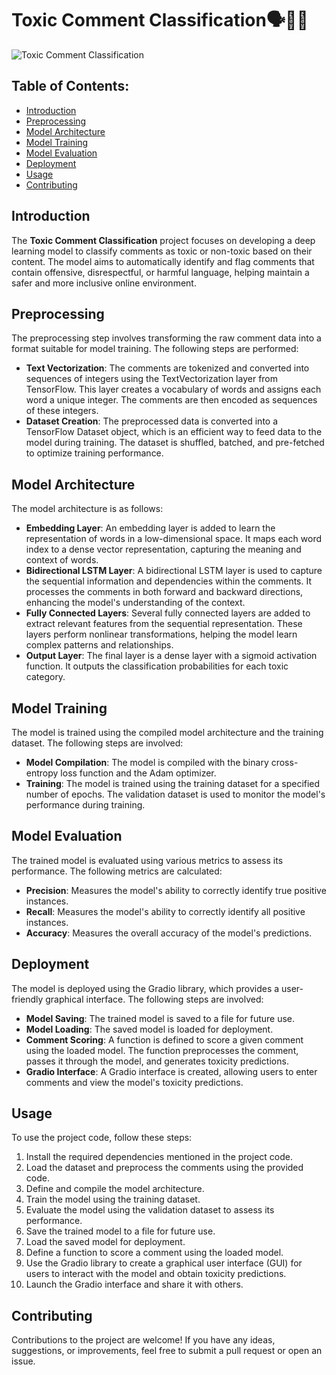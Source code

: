 # Toxic Comment Classification🗣️🤳🏽

![Toxic Comment Classification](toxic-comment.jpg.avif)

## Table of Contents:
- [Introduction](#introduction)
- [Preprocessing](#preprocessing)
- [Model Architecture](#model-architecture)
- [Model Training](#model-training)
- [Model Evaluation](#model-evaluation)
- [Deployment](#deployment)
- [Usage](#usage)
- [Contributing](#contributing)

## Introduction

The **Toxic Comment Classification** project focuses on developing a deep learning model to classify comments as toxic or non-toxic based on their content. The model aims to automatically identify and flag comments that contain offensive, disrespectful, or harmful language, helping maintain a safer and more inclusive online environment.

## Preprocessing

The preprocessing step involves transforming the raw comment data into a format suitable for model training. The following steps are performed:

- **Text Vectorization**: The comments are tokenized and converted into sequences of integers using the TextVectorization layer from TensorFlow. This layer creates a vocabulary of words and assigns each word a unique integer. The comments are then encoded as sequences of these integers.
- **Dataset Creation**: The preprocessed data is converted into a TensorFlow Dataset object, which is an efficient way to feed data to the model during training. The dataset is shuffled, batched, and pre-fetched to optimize training performance.

## Model Architecture

The model architecture is as follows:

- **Embedding Layer**: An embedding layer is added to learn the representation of words in a low-dimensional space. It maps each word index to a dense vector representation, capturing the meaning and context of words.
- **Bidirectional LSTM Layer**: A bidirectional LSTM layer is used to capture the sequential information and dependencies within the comments. It processes the comments in both forward and backward directions, enhancing the model's understanding of the context.
- **Fully Connected Layers**: Several fully connected layers are added to extract relevant features from the sequential representation. These layers perform nonlinear transformations, helping the model learn complex patterns and relationships.
- **Output Layer**: The final layer is a dense layer with a sigmoid activation function. It outputs the classification probabilities for each toxic category.

## Model Training

The model is trained using the compiled model architecture and the training dataset. The following steps are involved:

- **Model Compilation**: The model is compiled with the binary cross-entropy loss function and the Adam optimizer.
- **Training**: The model is trained using the training dataset for a specified number of epochs. The validation dataset is used to monitor the model's performance during training.

## Model Evaluation

The trained model is evaluated using various metrics to assess its performance. The following metrics are calculated:

- **Precision**: Measures the model's ability to correctly identify true positive instances.
- **Recall**: Measures the model's ability to correctly identify all positive instances.
- **Accuracy**: Measures the overall accuracy of the model's predictions.

## Deployment

The model is deployed using the Gradio library, which provides a user-friendly graphical interface. The following steps are involved:

- **Model Saving**: The trained model is saved to a file for future use.
- **Model Loading**: The saved model is loaded for deployment.
- **Comment Scoring**: A function is defined to score a given comment using the loaded model. The function preprocesses the comment, passes it through the model, and generates toxicity predictions.
- **Gradio Interface**: A Gradio interface is created, allowing users to enter comments and view the model's toxicity predictions.

## Usage

To use the project code, follow these steps:
1. Install the required dependencies mentioned in the project code.
2. Load the dataset and preprocess the comments using the provided code.
3. Define and compile the model architecture.
4. Train the model using the training dataset.
5. Evaluate the model using the validation dataset to assess its performance.
6. Save the trained model to a file for future use.
7. Load the saved model for deployment.
8. Define a function to score a comment using the loaded model.
9. Use the Gradio library to create a graphical user interface (GUI) for users to interact with the model and obtain toxicity predictions.
10. Launch the Gradio interface and share it with others.


## Contributing

Contributions to the project are welcome! If you have any ideas, suggestions, or improvements, feel free to submit a pull request or open an issue.


